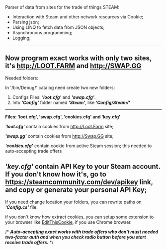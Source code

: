 Parser of data from sites for the trade of things STEAM:
-	Interaction with Steam and other network resources via Cookie;
-	Parsing json;
-	Using LINQ to fetch data from JSON objects;
-	Asynchronous programming;
-	Logging;
---
Now program exact works with only two sites, it's <http://LOOT.FARM> and <http://SWAP.GG>
---
Needed folders:

In '/bin/Debug/' catalog need create two new folders:

1. Configs
Files: ***'loot.cfg'*** and ***'swap.cfg'***. 
2. Into ***'Config'*** folder named ***'Steam'***, like ***'Config/Steam/'***
***
**Files: 'loot.cfg', 'swap.cfg', 'cookies.cfg' and 'key.cfg'**
    
***'loot.cfg'*** contain cookies from <http://Loot.Farm> site;
    
***'swap.gg'*** contain cookies from <http://Swap.GG> site;
    
***'cookies.cfg'*** contain cookie from active Steam session; this needed to auto-accepting trade offers
    
***'key.cfg'*** contain API Key to your Steam account. If you don't know how it's, go to <https://steamcommunity.com/dev/apikey> link, and copy or generate your personal API Key;
---   
If you need change location your folders, you can  rewrite paths on ***'Config.cs'*** file.

if you don't know how extract cookies, you can setup some extension to your browser like [EditThisCookie](https://chrome.google.com/webstore/detail/editthiscookie/fngmhnnpilhplaeedifhccceomclgfbg?hl=ru), if you use Chrome browser.

/*
  ***Auto-accepting exact works with trade offers who don't must needed two-factor auth and when you check radio button before you start       receive trade offers.***
*/
